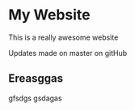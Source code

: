 # My Website

This is a really awesome website

Updates made on master on gitHub

## Ereasggas
gfsdgs
gsdagas
